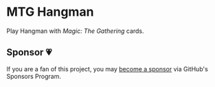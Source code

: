 # MTG Hangman

Play Hangman with _Magic: The Gathering_ cards.

## Sponsor 💗

If you are a fan of this project, you may
[become a sponsor](https://github.com/sponsors/CharlesStover)
via GitHub's Sponsors Program.
